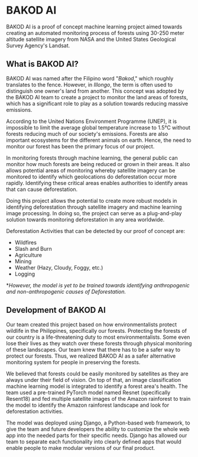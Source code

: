 # BAKOD AI

BAKOD AI is a proof of concept machine learning project aimed towards creating an automated monitoring process of forests using 30-250 meter altitude satellite imagery from NASA and the United States Geological Survey Agency's Landsat. 

## What is BAKOD AI?

BAKOD AI was named after the Filipino word "*Bakod*," which roughly translates to the fence. However, in *Illongo*, the term is often used to distinguish one owner's land from another. This concept was adopted by the BAKOD AI team to create a project to monitor the land areas of forests, which has a significant role to play as a solution towards reducing massive emissions.

According to the United Nations Environment Programme (UNEP), it is impossible to limit the average global temperature increase to 1.5°C without forests reducing much of our society's emissions. Forests are also important ecosystems for the different animals on earth. Hence, the need to monitor our forest has been the primary focus of our project.

In monitoring forests through machine learning, the general public can monitor how much forests are being reduced or grown in their areas. It also allows potential areas of monitoring whereby satellite imagery can be monitored to identify which geolocations do deforestation occur more rapidly. Identifying these critical areas enables authorities to identify areas that can cause deforestation.

Doing this project allows the potential to create more robust models in identifying deforestation through satellite imagery and machine learning image processing. In doing so, the project can serve as a plug-and-play solution towards monitoring deforestation in any area worldwide.

Deforestation Activities that can be detected by our proof of concept are:

- Wildfires
- Slash and Burn
- Agriculture
- Mining
- Weather (Hazy, Cloudy, Foggy, etc.)
- Logging

**However, the model is yet to be trained towards identifying anthropogenic and non-anthropogenic causes of Deforestation.*

## Development of BAKOD AI

Our team created this project based on how environmentalists protect wildlife in the Philippines, specifically our forests. Protecting the forests of our country is a life-threatening duty to most environmentalists. Some even lose their lives as they watch over these forests through physical monitoring of these landscapes. Our team knew that there has to be a safer way to protect our forests. Thus, we realized BAKOD AI as a safer alternative monitoring system for people in preserving the forests.

We believed that forests could be easily monitored by satellites as they are always under their field of vision. On top of that, an image classification machine learning model is integrated to identify a forest area's health. The team used a pre-trained PyTorch model named Resnet (specifically Resent18) and fed multiple satellite images of the Amazon rainforest to train the model to identify the Amazon rainforest landscape and look for deforestation activities.

The model was deployed using Django, a Python-based web framework, to give the team and future developers the ability to customize the whole web app into the needed parts for their specific needs. Django has allowed our team to separate each functionality into clearly defined apps that would enable people to make modular versions of our final product.
